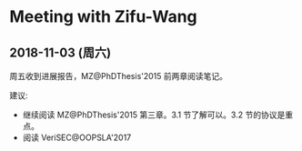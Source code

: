 ﻿# Meeting with Zifu-Wang

## 2018-11-03 (周六)

周五收到进展报告，MZ@PhDThesis'2015 前两章阅读笔记。

建议:
- 继续阅读 MZ@PhDThesis'2015 第三章。3.1 节了解可以。3.2 节的协议是重点。
- 阅读 VeriSEC@OOPSLA'2017
